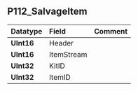## P112\_SalvageItem ##
| **Datatype** | **Field** | **Comment** |
|:-------------|:----------|:------------|
| **UInt16** | Header |  |
| **UInt16** | ItemStream |  |
| **UInt32** | KitID |  |
| **UInt32** | ItemID |  |